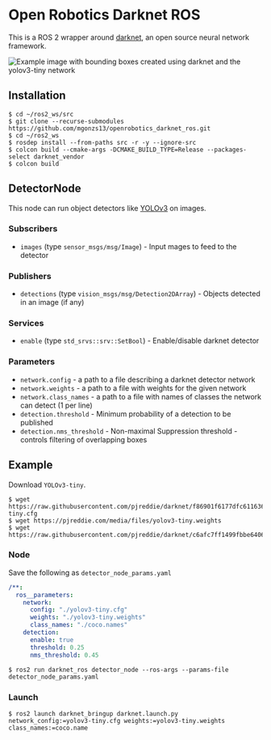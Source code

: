 # Open Robotics Darknet ROS

This is a ROS 2 wrapper around [darknet](https://pjreddie.com/darknet), an open source neural network framework.

![Example image with bounding boxes created using darknet and the yolov3-tiny network](doc/example_darknet_yolov3-tiny.png)

## Installation

```shell
$ cd ~/ros2_ws/src
$ git clone --recurse-submodules https://github.com/mgonzs13/openrobotics_darknet_ros.git
$ cd ~/ros2_ws
$ rosdep install --from-paths src -r -y --ignore-src
$ colcon build --cmake-args -DCMAKE_BUILD_TYPE=Release --packages-select darknet_vendor
$ colcon build
```

## DetectorNode

This node can run object detectors like [YOLOv3](https://pjreddie.com/darknet/yolo/) on images.

### Subscribers

- `images` (type `sensor_msgs/msg/Image`) - Input mages to feed to the detector

### Publishers

- `detections` (type `vision_msgs/msg/Detection2DArray`) - Objects detected in an image (if any)

### Services

- `enable` (type `std_srvs::srv::SetBool`) - Enable/disable darknet detector

### Parameters

- `network.config` - a path to a file describing a darknet detector network
- `network.weights` - a path to a file with weights for the given network
- `network.class_names` - a path to a file with names of classes the network can detect (1 per line)
- `detection.threshold` - Minimum probability of a detection to be published
- `detection.nms_threshold` - Non-maximal Suppression threshold - controls filtering of overlapping boxes

## Example

Download `YOLOv3-tiny`.

```shell
$ wget https://raw.githubusercontent.com/pjreddie/darknet/f86901f6177dfc6116360a13cc06ab680e0c86b0/cfg/yolov3-tiny.cfg
$ wget https://pjreddie.com/media/files/yolov3-tiny.weights
$ wget https://raw.githubusercontent.com/pjreddie/darknet/c6afc7ff1499fbbe64069e1843d7929bd7ae2eaa/data/coco.names
```

### Node

Save the following as `detector_node_params.yaml`

```yaml
/**:
  ros__parameters:
    network:
      config: "./yolov3-tiny.cfg"
      weights: "./yolov3-tiny.weights"
      class_names: "./coco.names"
    detection:
      enable: true
      threshold: 0.25
      nms_threshold: 0.45
```


```shell
$ ros2 run darknet_ros detector_node --ros-args --params-file detector_node_params.yaml
```

### Launch

```shell
$ ros2 launch darknet_bringup darknet.launch.py network_config:=yolov3-tiny.cfg weights:=yolov3-tiny.weights class_names:=coco.name
```
